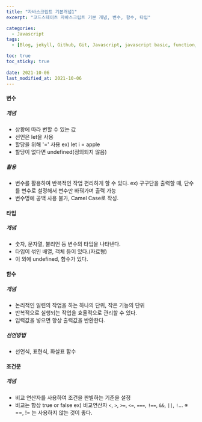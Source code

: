 ```yaml
---
title: "자바스크립트 기본개념1"
excerpt: "코드스테이츠 자바스크립트 기본 개념, 변수, 함수, 타입"

categories:
  - Javascript
tags:
  - [Blog, jekyll, Github, Git, Javascript, javascript basic, function, 변수, 함수, 자바스크립트 기본개념, 타입, 조건문 codestates]

toc: true
toc_sticky: true
 
date: 2021-10-06
last_modified_at: 2021-10-06
---
```

#### 변수
##### 개념
* 상황에 따라 변할 수 있는 값
* 선언은 let을 사용
* 할당을 위해 '=' 사용
  ex) let i = apple
* 할당이 없다면 undefined(정의되지 않음)

##### 활용
* 변수를 활용하여 반복적인 작업 편리하게 할 수 있다.
  ex) 구구단을 출력할 때, 단수를 변수로 설정해서 변수만 바꿔가며 출력 가능
* 변수명에 공백 사용 불가, Camel Case로 작성.

#### 타입
##### 개념
* 숫자, 문자열, 불리언 등 변수의 타입을 나타낸다.
* 타입이 섞인 배열, 객체 등이 있다.(자료형)
* 이 외에 undefined, 함수가 있다.

#### 함수
##### 개념
* 논리적인 일련의 작업을 하는 하나의 단위, 작은 기능의 단위
* 반복적으로 실행되는 작업을 효율적으로 관리할 수 있다.
* 입력값을 넣으면 항상 출력값을 반환한다.
##### 선언방법
* 선언식, 표현식, 화살표 함수

#### 조건문
##### 개념
* 비교 연산자를 사용하여 조건을 판별하는 기준을 설정
* 비교는 항상 true or false
  ex) 비교연산자 `<`, `>`, `>=`, `<=`, `===`, `!==`, `&&`, `||`, `!`...
  ※ ==, != 는 사용하지 않는 것이 좋다.